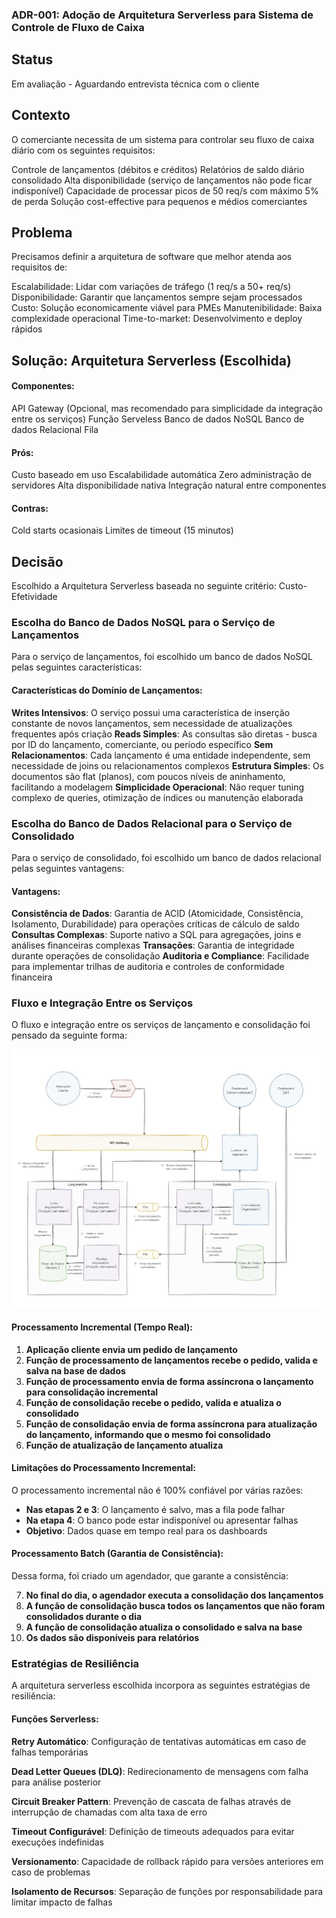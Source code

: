 ### ADR-001: Adoção de Arquitetura Serverless para Sistema de Controle de Fluxo de Caixa

## Status

Em avaliação - Aguardando entrevista técnica com o cliente

## Contexto

O comerciante necessita de um sistema para controlar seu fluxo de caixa diário com os seguintes requisitos:

Controle de lançamentos (débitos e créditos)
Relatórios de saldo diário consolidado
Alta disponibilidade (serviço de lançamentos não pode ficar indisponível)
Capacidade de processar picos de 50 req/s com máximo 5% de perda
Solução cost-effective para pequenos e médios comerciantes

## Problema

Precisamos definir a arquitetura de software que melhor atenda aos requisitos de:

Escalabilidade: Lidar com variações de tráfego (1 req/s a 50+ req/s)
Disponibilidade: Garantir que lançamentos sempre sejam processados
Custo: Solução economicamente viável para PMEs
Manutenibilidade: Baixa complexidade operacional
Time-to-market: Desenvolvimento e deploy rápidos

## Solução: Arquitetura Serverless (Escolhida)

#### Componentes:

API Gateway (Opcional, mas recomendado para simplicidade da integração entre os serviços)
Função Serveless
Banco de dados NoSQL
Banco de dados Relacional
Fila

#### Prós:

Custo baseado em uso
Escalabilidade automática
Zero administração de servidores
Alta disponibilidade nativa
Integração natural entre componentes

#### Contras:

Cold starts ocasionais
Limites de timeout (15 minutos)

## Decisão

Escolhido a Arquitetura Serverless baseada no seguinte critério: Custo-Efetividade

### Escolha do Banco de Dados NoSQL para o Serviço de Lançamentos

Para o serviço de lançamentos, foi escolhido um banco de dados NoSQL pelas seguintes características:

#### Características do Domínio de Lançamentos:

**Writes Intensivos**: O serviço possui uma característica de inserção constante de novos lançamentos, sem necessidade de atualizações frequentes após criação
**Reads Simples**: As consultas são diretas - busca por ID do lançamento, comerciante, ou período específico
**Sem Relacionamentos**: Cada lançamento é uma entidade independente, sem necessidade de joins ou relacionamentos complexos
**Estrutura Simples**: Os documentos são flat (planos), com poucos níveis de aninhamento, facilitando a modelagem
**Simplicidade Operacional**: Não requer tuning complexo de queries, otimização de índices ou manutenção elaborada

### Escolha do Banco de Dados Relacional para o Serviço de Consolidado

Para o serviço de consolidado, foi escolhido um banco de dados relacional pelas seguintes vantagens:

#### Vantagens:

**Consistência de Dados**: Garantia de ACID (Atomicidade, Consistência, Isolamento, Durabilidade) para operações críticas de cálculo de saldo
**Consultas Complexas**: Suporte nativo a SQL para agregações, joins e análises financeiras complexas
**Transações**: Garantia de integridade durante operações de consolidação
**Auditoria e Compliance**: Facilidade para implementar trilhas de auditoria e controles de conformidade financeira

### Fluxo e Integração Entre os Serviços

O fluxo e integração entre os serviços de lançamento e consolidação foi pensado da seguinte forma:

![System Design](../SystemDesign.jpg)

#### Processamento Incremental (Tempo Real):

1. **Aplicação cliente envia um pedido de lançamento**
2. **Função de processamento de lançamentos recebe o pedido, valida e salva na base de dados**
3. **Função de processamento envia de forma assíncrona o lançamento para consolidação incremental**
4. **Função de consolidação recebe o pedido, valida e atualiza o consolidado**
5. **Função de consolidação envia de forma assíncrona para atualização do lançamento, informando que o mesmo foi consolidado**
6. **Função de atualização de lançamento atualiza**

#### Limitações do Processamento Incremental:

O processamento incremental não é 100% confiável por várias razões:

- **Nas etapas 2 e 3**: O lançamento é salvo, mas a fila pode falhar
- **Na etapa 4**: O banco pode estar indisponível ou apresentar falhas
- **Objetivo**: Dados quase em tempo real para os dashboards

#### Processamento Batch (Garantia de Consistência):

Dessa forma, foi criado um agendador, que garante a consistência:

7. **No final do dia, o agendador executa a consolidação dos lançamentos**
8. **A função de consolidação busca todos os lançamentos que não foram consolidados durante o dia**
9. **A função de consolidação atualiza o consolidado e salva na base**
10. **Os dados são disponíveis para relatórios**

### Estratégias de Resiliência

A arquitetura serverless escolhida incorpora as seguintes estratégias de resiliência:

#### Funções Serverless:

**Retry Automático**: Configuração de tentativas automáticas em caso de falhas temporárias

**Dead Letter Queues (DLQ)**: Redirecionamento de mensagens com falha para análise posterior

**Circuit Breaker Pattern**: Prevenção de cascata de falhas através de interrupção de chamadas com alta taxa de erro

**Timeout Configurável**: Definição de timeouts adequados para evitar execuções indefinidas

**Versionamento**: Capacidade de rollback rápido para versões anteriores em caso de problemas

**Isolamento de Recursos**: Separação de funções por responsabilidade para limitar impacto de falhas
